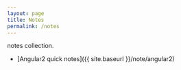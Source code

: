 ```yaml
---
layout: page
title: Notes
permalink: /notes
---
```


notes collection.

- [Angular2 quick notes]({{ site.baseurl }}/note/angular2)
